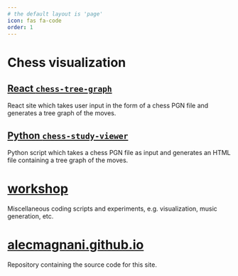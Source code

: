 ```yaml
---
# the default layout is 'page'
icon: fas fa-code
order: 1
---
```

# Chess visualization
## [React `chess-tree-graph`](https://github.com/alecmagnani/chess-tree-graph)

React site which takes user input in the form of a chess PGN file and generates a tree graph of the moves.

## [Python `chess-study-viewer`](https://github.com/alecmagnani/chess-study-viewer)
Python script which takes a chess PGN file as input and generates an HTML file containing a tree graph of the moves.

# [workshop](https://github.com/alecmagnani/workshop)

Miscellaneous coding scripts and experiments, e.g. visualization, music generation, etc.

# [alecmagnani.github.io](https://github.com/alecmagnani/alecmagnani.github.io)

Repository containing the source code for this site.
